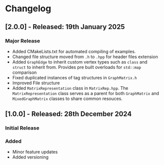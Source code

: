 # Changelog


## [2.0.0] - Released: 19th January 2025
### Major Release
- Added CMakeLists.txt for automated compiling of examples.
- Changed file structure moved from ``.h`` to ``.hpp`` for header files extension
- Added ``GraphEdge`` to inherit custom vertex types such as ``class`` and ``struct`` to inherit from. Provides pre built overloads for ``std::map`` comparison
- Fixed duplicated instances of tag structures in ``GraphMatrix.h``
- Improved File structure
- Added ``MatrixRepresentation`` class in ``MatrixRep.hpp``. The ``MatrixRepresentation`` class serves as a parent for both ``GraphMatrix`` and ``MixedGraphMatrix`` classes to share common resouces.

## [1.0.0] - Released: 28th December 2024
### Initial Release
### Added
- Minor feature updates
- Added versioning
